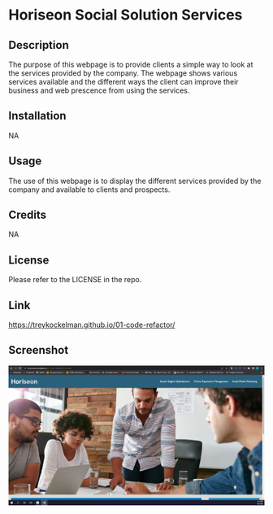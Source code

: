 # Horiseon Social Solution Services

## Description

The purpose of this webpage is to provide clients a simple way to look at the services provided by the company. The webpage shows various services available and the different ways the client can improve their business and web prescence from using the services.

## Installation

NA

## Usage

The use of this webpage is to display the different services provided by the company and available to clients and prospects.

## Credits

NA

## License

Please refer to the LICENSE in the repo.

## Link

https://treykockelman.github.io/01-code-refactor/

## Screenshot

![Alt text](./assets/images/code-recapture-screenshot.PNG "Screenshot")